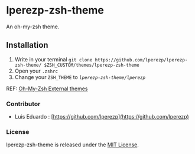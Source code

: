 # lperezp-zsh-theme
An oh-my-zsh theme.

## Installation
 1. Write in your terminal `git clone https://github.com/lperezp/lperezp-zsh-theme/ $ZSH_CUSTOM/themes/lperezp-zsh-theme`
 2. Open your `.zshrc`
 3. Change your `ZSH_THEME` to *`lperezp-zsh-theme/lperezp`* 

REF: [Oh-My-Zsh External themes](https://github.com/ohmyzsh/ohmyzsh/wiki/External-themes)

### Contributor

- Luis Eduardo : [https://github.com/lperezp](https://github.com/lperezp)

### License
lperezp-zsh-theme is released under the [MIT License](https://opensource.org/licenses/MIT).
